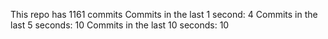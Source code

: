 This repo has 1161 commits
Commits in the last 1 second: 4
Commits in the last 5 seconds: 10
Commits in the last 10 seconds: 10
